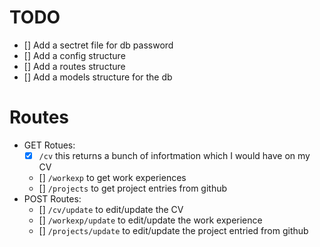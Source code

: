 # TODO

- [] Add a sectret file for db password
- [] Add a config structure
- [] Add a routes structure
- [] Add a models structure for the db

# Routes
- GET Rotues:
    - [x] `/cv` this returns a bunch of infortmation which I would have on my CV
    - [] `/workexp` to get work experiences
    - [] `/projects` to get project entries from github
- POST Routes:
    - [] `/cv/update` to edit/update the CV
    - [] `/workexp/update` to edit/update the work experience
    - [] `/projects/update` to edit/update the project entried from github
